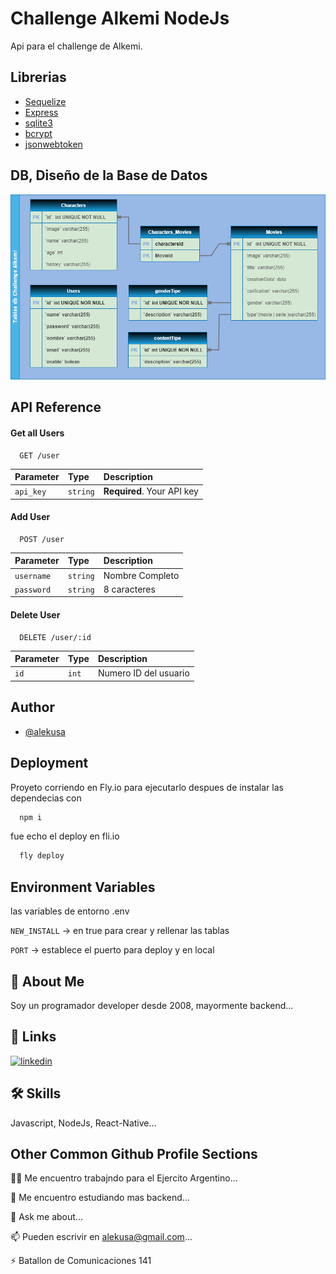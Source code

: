 # Challenge Alkemi NodeJs

Api para el challenge de Alkemi.

## Librerias

-   [Sequelize](https://sequelize.org/)
-   [Express](https://expressjs.com/)
-   [sqlite3](https://www.npmjs.com/package/sqlite3)
-   [bcrypt](https://www.npmjs.com/package/bcrypt)
-   [jsonwebtoken](https://www.npmjs.com/package/jsonwebtoken)

## DB, Diseño de la Base de Datos

![Screenshot](db.png)

## API Reference

#### Get all Users

```http
  GET /user
```

| Parameter | Type     | Description                |
| :-------- | :------- | :------------------------- |
| `api_key` | `string` | **Required**. Your API key |

#### Add User

```http
  POST /user
```

| Parameter  | Type     | Description     |
| :--------- | :------- | :-------------- |
| `username` | `string` | Nombre Completo |
| `password` | `string` | 8 caracteres    |

#### Delete User

```http
  DELETE /user/:id
```

| Parameter | Type  | Description           |
| :-------- | :---- | :-------------------- |
| `id`      | `int` | Numero ID del usuario |

## Author

-   [@alekusa](https://www.github.com/alekusa)

## Deployment

Proyeto corriendo en Fly.io
para ejecutarlo despues de instalar las dependecias con

```bash
  npm i
```

fue echo el deploy en fli.io

```bash
  fly deploy
```

## Environment Variables

las variables de entorno .env

`NEW_INSTALL` -> en true para crear y rellenar las tablas

`PORT` -> establece el puerto para deploy y en local

## 🚀 About Me

Soy un programador developer desde 2008, mayormente backend...

## 🔗 Links

[![linkedin](https://img.shields.io/badge/linkedin-0A66C2?style=for-the-badge&logo=linkedin&logoColor=white)](https://www.linkedin.com/in/alexis-kuseman/)

## 🛠 Skills

Javascript, NodeJs, React-Native...

## Other Common Github Profile Sections

👩‍💻 Me encuentro trabajndo para el Ejercito Argentino...

🧠 Me encuentro estudiando mas backend...

💬 Ask me about...

📫 Pueden escrivir en alekusa@gmail.com...

⚡️ Batallon de Comunicaciones 141
